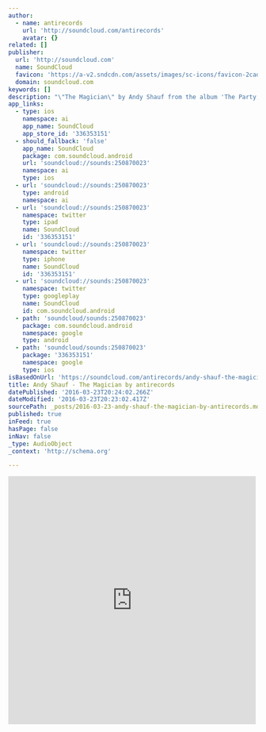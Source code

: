 ```yaml
---
author:
  - name: antirecords
    url: 'http://soundcloud.com/antirecords'
    avatar: {}
related: []
publisher:
  url: 'http://soundcloud.com'
  name: SoundCloud
  favicon: 'https://a-v2.sndcdn.com/assets/images/sc-icons/favicon-2cadd14b.ico'
  domain: soundcloud.com
keywords: []
description: "\"The Magician\" by Andy Shauf from the album 'The Party,' available May 20 on Anti (World Excl. Canada) and Arts & Crafts (Canada) Pre-order CD / Vinyl: http://found.ee/AStheparty_store Apple Music: http://found.ee/Astheparty_iTunes Spotify: http://found.ee/Astheparty_Spotify Official Site: http://andyshauf.com Twitter: http://twitter.com/andyshauf Facebook: https://www.facebook.com/andyshaufmusic"
app_links:
  - type: ios
    namespace: ai
    app_name: SoundCloud
    app_store_id: '336353151'
  - should_fallback: 'false'
    app_name: SoundCloud
    package: com.soundcloud.android
    url: 'soundcloud://sounds:250870023'
    namespace: ai
    type: ios
  - url: 'soundcloud://sounds:250870023'
    type: android
    namespace: ai
  - url: 'soundcloud://sounds:250870023'
    namespace: twitter
    type: ipad
    name: SoundCloud
    id: '336353151'
  - url: 'soundcloud://sounds:250870023'
    namespace: twitter
    type: iphone
    name: SoundCloud
    id: '336353151'
  - url: 'soundcloud://sounds:250870023'
    namespace: twitter
    type: googleplay
    name: SoundCloud
    id: com.soundcloud.android
  - path: 'soundcloud/sounds:250870023'
    package: com.soundcloud.android
    namespace: google
    type: android
  - path: 'soundcloud/sounds:250870023'
    package: '336353151'
    namespace: google
    type: ios
isBasedOnUrl: 'https://soundcloud.com/antirecords/andy-shauf-the-magician'
title: Andy Shauf - The Magician by antirecords
datePublished: '2016-03-23T20:24:02.266Z'
dateModified: '2016-03-23T20:23:02.417Z'
sourcePath: _posts/2016-03-23-andy-shauf-the-magician-by-antirecords.md
published: true
inFeed: true
hasPage: false
inNav: false
_type: AudioObject
_context: 'http://schema.org'

---
```

<iframe src="https://cdn.embedly.com/widgets/media.html?src=https%3A%2F%2Fw.soundcloud.com%2Fplayer%2F%3Fvisual%3Dtrue%26url%3Dhttp%253A%252F%252Fapi.soundcloud.com%252Ftracks%252F250870023%26show_artwork%3Dtrue&amp;url=https%3A%2F%2Fsoundcloud.com%2Fantirecords%2Fandy-shauf-the-magician&amp;image=http%3A%2F%2Fi1.sndcdn.com%2Fartworks-000150146051-uprlwy-t500x500.jpg&amp;key=b7d04c9b404c499eba89ee7072e1c4f7&amp;type=text%2Fhtml&amp;schema=soundcloud" width="500" height="500" scrolling="no" frameborder="0" allowfullscreen="allowfullscreen" style=""></iframe>